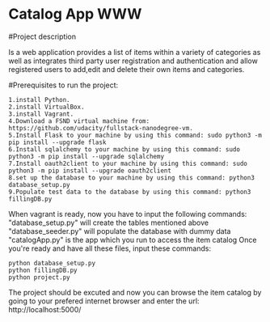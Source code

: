 # Catalog App WWW

#Project description 

   Is a web application provides a list of items within a variety of categories as well as integrates 
   third party user registration and authentication and allow registered users to add,edit and delete 
   their own items and categories.
    
#Prerequisites to run the project:

    1.install Python.
    2.install VirtualBox.
    3.install Vagrant.
    4.Download a FSND virtual machine from: https://github.com/udacity/fullstack-nanodegree-vm. 
    5.Install Flask to your machine by using this command: sudo python3 -m pip install --upgrade flask 
    6.Install sqlalchemy to your machine by using this command: sudo python3 -m pip install --upgrade sqlalchemy 
    7.Install oauth2client to your machine by using this command: sudo python3 -m pip install --upgrade oauth2client 
    8.set up the database to your machine by using this command: python3 database_setup.py 
    9.Populate test data to the database by using this command: python3 fillingDB.py
    
   When vagrant is ready, now you have to input the following commands:
   "database_setup.py" will create the tables mentioned above
   "database_seeder.py" will populate the database with dummy data
   "catalogApp.py" is the app which you run to access the item catalog
   Once you're ready and have all these files, input these commands:

    python database_setup.py
    python fillingDB.py
    python project.py

The project should be excuted and now you can browse the item catalog by going to your prefered internet browser and enter the url: http://localhost:5000/
